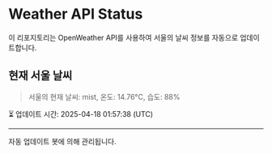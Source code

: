 
# Weather API Status

이 리포지토리는 OpenWeather API를 사용하여 서울의 날씨 정보를 자동으로 업데이트합니다.

## 현재 서울 날씨
> 서울의 현재 날씨: mist, 온도: 14.76°C, 습도: 88%

⏳ 업데이트 시간: 2025-04-18 01:57:38 (UTC)

---
자동 업데이트 봇에 의해 관리됩니다.
